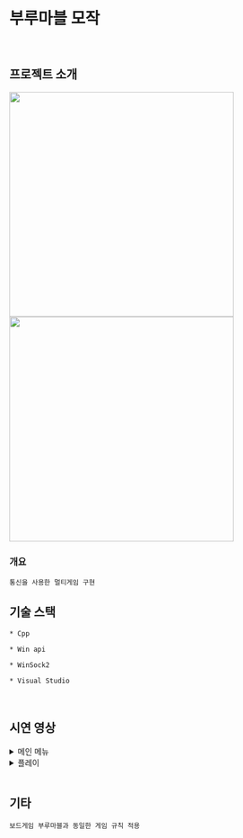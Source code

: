 # 부루마블 모작
<br>

## 프로젝트 소개

<div>
<img width="400" src=""/>
<img width="400" src=""/>
</div>

### 개요
```
통신을 사용한 멀티게임 구현
```

## 기술 스택
```
* Cpp

* Win api

* WinSock2

* Visual Studio
```

<br>

## 시연 영상
<details>
  <summary>메인 메뉴</summary>
  <img width="976" src=""/>
</details>
<details>
  <summary>플레이</summary>
  <img width="976" src=""/>
</details>
<br>

## 기타
```
보드게임 부루마블과 동일한 게임 규칙 적용
```
